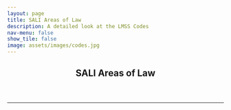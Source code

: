 ```yaml
---
layout: page
title: SALI Areas of Law
description: A detailed look at the LMSS Codes
nav-menu: false
show_tile: false
image: assets/images/codes.jpg
---
```


<!-- Main -->
<div id="main" class="alt">
	<!-- One -->
	<section>
		<header class="major">
			<h1>SALI Areas of Law</h1>
		</header>
		<p>
		<div class="table-responsive">
    <table class="table table-hover">
      <tbody>
      <tr>
        <th class="text-right" scope="col">#</th>
        <th scope="col">
        <span class="Sorter"><a href="code.php?s_keyword=&amp;ct=17&amp;lvl=&amp;psize=1000&amp;gridOrder=Sorter_ct_name&amp;gridDir=ASC" id="gridSorter_ct_name">Code Set</a> 
        
        </span></th>
 
        <th scope="col">
        <span class="Sorter"><a href="code.php?s_keyword=&amp;ct=17&amp;lvl=&amp;psize=1000&amp;gridOrder=Sorter_bb_level&amp;gridDir=ASC" id="gridSorter_bb_level">Level</a> 
        
        </span></th>
 
        <th scope="col">
        <span class="Sorter"><a href="code.php?s_keyword=&amp;ct=17&amp;lvl=&amp;psize=1000&amp;gridOrder=Sorter_bb_code&amp;gridDir=ASC" id="gridSorter_bb_code">Code</a> 
        
        </span></th>
 
        <th scope="col">
        <span class="Sorter"><a href="code.php?s_keyword=&amp;ct=17&amp;lvl=&amp;psize=1000&amp;gridOrder=Sorter1&amp;gridDir=ASC" id="gridSorter1">Full Code</a> 
        
        </span>&nbsp;</th>
 
        <th scope="col">
        <span class="Sorter"><a href="code.php?s_keyword=&amp;ct=17&amp;lvl=&amp;psize=1000&amp;gridOrder=Sorter_bb_shortname&amp;gridDir=ASC" id="gridSorter_bb_shortname">Short Name</a> 
        
        </span></th>
 
        <th scope="col">
        <span class="Sorter"><a href="code.php?s_keyword=&amp;ct=17&amp;lvl=&amp;psize=1000&amp;gridOrder=Sorter_bb_name&amp;gridDir=ASC" id="gridSorter_bb_name">Name</a> 
        
        </span>&nbsp;</th>
 
        <th scope="col">
        <span class="Sorter"><a href="code.php?s_keyword=&amp;ct=17&amp;lvl=&amp;psize=1000&amp;gridOrder=Sorter_bb_description&amp;gridDir=ASC" id="gridSorter_bb_description">Description</a> 
        
        </span></th>
 
        <th scope="col">
        <div class="pull-right">
          
        </div>
        </th>
      </tr>
 
      
      <tr>
        <td class="text-right">1&nbsp;</td> 
        <td>SALI Area of Law&nbsp;</td> 
        <td>1&nbsp;</td> 
        <td>BANK&nbsp;</td> 
        <td>BANK&nbsp;</td> 
        <td>Banking Law&nbsp;</td> 
        <td>Banking Law&nbsp;</td> 
        <td>Law that governs how banks and other financial institutions conduct business.<br>
          </td> 
        <td>
          <div class="pull-right">
            
          </div>
        </td>
      </tr>
 
      <tr>
        <td class="text-right">2&nbsp;</td> 
        <td>SALI Area of Law&nbsp;</td> 
        <td>2&nbsp;</td> 
        <td>BOPS&nbsp;</td> 
        <td>BANK-BOPS&nbsp;</td> 
        <td>- Banking Operations&nbsp;</td> 
        <td>Banking Operations&nbsp;</td> 
        <td>Law governing routine banking operations including bank capital requirements, risk management, etc.<br>
          </td> 
        <td>
          <div class="pull-right">
            
          </div>
        </td>
      </tr>
 
      <tr>
        <td class="text-right">3&nbsp;</td> 
        <td>SALI Area of Law&nbsp;</td> 
        <td>2&nbsp;</td> 
        <td>SAML&nbsp;</td> 
        <td>BANK-SAML&nbsp;</td> 
        <td>- Bank Secrecy and Anti-Money Laundering&nbsp;</td> 
        <td>Bank Secrecy and Anti-Money Laundering&nbsp;</td> 
        <td>Law regulating financial institutions relating to money laundering.<br>
          </td> 
        <td>
          <div class="pull-right">
            
          </div>
        </td>
      </tr>
 
      <tr>
        <td class="text-right">4&nbsp;</td> 
        <td>SALI Area of Law&nbsp;</td> 
        <td>1&nbsp;</td> 
        <td>BKCY&nbsp;</td> 
        <td>BKCY&nbsp;</td> 
        <td>Bankruptcy and Restructuring&nbsp;</td> 
        <td>Bankruptcy and Restructuring&nbsp;</td> 
        <td>Laws relating to insolvent individuals and companies.<br>
          </td> 
        <td>
          <div class="pull-right">
            
          </div>
        </td>
      </tr>
 
      <tr>
        <td class="text-right">5&nbsp;</td> 
        <td>SALI Area of Law&nbsp;</td> 
        <td>2&nbsp;</td> 
        <td>CBKR&nbsp;</td> 
        <td>BKCY-CBKR&nbsp;</td> 
        <td>- Corporate Insolvency&nbsp;</td> 
        <td>Corporate Insolvency&nbsp;</td> 
        <td>Law relating to insolvency of corporations.<br>
          </td> 
        <td>
          <div class="pull-right">
            
          </div>
        </td>
      </tr>
 
      <tr>
        <td class="text-right">6&nbsp;</td> 
        <td>SALI Area of Law&nbsp;</td> 
        <td>2&nbsp;</td> 
        <td>PINS&nbsp;</td> 
        <td>BKCY-PINS&nbsp;</td> 
        <td>- Personal Insolvency&nbsp;</td> 
        <td>Personal Insolvency&nbsp;</td> 
        <td>Law relating to debt relief for individuals.<br>
          </td> 
        <td>
          <div class="pull-right">
            
          </div>
        </td>
      </tr>
 
      <tr>
        <td class="text-right">7&nbsp;</td> 
        <td>SALI Area of Law&nbsp;</td> 
        <td>1&nbsp;</td> 
        <td>CIVR&nbsp;</td> 
        <td>CIVR&nbsp;</td> 
        <td>Constitutional and Civil Rights&nbsp;</td> 
        <td>Constitutional and Civil Rights&nbsp;</td> 
        <td>Rights that protect individuals' freedom from infringement by governments, social organizations, and private individuals.<br>
          </td> 
        <td>
          <div class="pull-right">
            
          </div>
        </td>
      </tr>
 
      <tr>
        <td class="text-right">8&nbsp;</td> 
        <td>SALI Area of Law&nbsp;</td> 
        <td>2&nbsp;</td> 
        <td>DISC&nbsp;</td> 
        <td>CIVR-DISC&nbsp;</td> 
        <td>- Discrimination&nbsp;</td> 
        <td>Discrimination&nbsp;</td> 
        <td>Protection from discrimination on grounds such as race, gender, sexual orientation, national origin, color, age, political affiliation, ethnicity, religion, and disability.<br>
          </td> 
        <td>
          <div class="pull-right">
            
          </div>
        </td>
      </tr>
 
      <tr>
        <td class="text-right">9&nbsp;</td> 
        <td>SALI Area of Law&nbsp;</td> 
        <td>2&nbsp;</td> 
        <td>INDV&nbsp;</td> 
        <td>CIVR-INDV&nbsp;</td> 
        <td>- Individual&nbsp;</td> 
        <td>Individual&nbsp;</td> 
        <td>Individual rights such as privacy and the freedom of thought, speech, religion, press, assembly, and movement.<br>
          </td> 
        <td>
          <div class="pull-right">
            
          </div>
        </td>
      </tr>
 
      <tr>
        <td class="text-right">10&nbsp;</td> 
        <td>SALI Area of Law&nbsp;</td> 
        <td>2&nbsp;</td> 
        <td>POLR&nbsp;</td> 
        <td>CIVR-POLR&nbsp;</td> 
        <td>- Political&nbsp;</td> 
        <td>Political&nbsp;</td> 
        <td>Political rights include natural justice (procedural fairness) in law, such as the rights of the accused, including the right to a fair trial; due process; the right to seek redress or a legal remedy; and rights of participation in civil society and politics such as freedom of association, the right to assemble, the right to petition, the right of self-defense, and the right to vote.<br>
          </td> 
        <td>
          <div class="pull-right">
            
          </div>
        </td>
      </tr>
 
      <tr>
        <td class="text-right">11&nbsp;</td> 
        <td>SALI Area of Law&nbsp;</td> 
        <td>1&nbsp;</td> 
        <td>CORP&nbsp;</td> 
        <td>CORP&nbsp;</td> 
        <td>Corporate Law&nbsp;</td> 
        <td>Corporate Law&nbsp;</td> 
        <td>Law that governs the formation and operation of corporations.<br>
          </td> 
        <td>
          <div class="pull-right">
            
          </div>
        </td>
      </tr>
 
      <tr>
        <td class="text-right">12&nbsp;</td> 
        <td>SALI Area of Law&nbsp;</td> 
        <td>2&nbsp;</td> 
        <td>BIZO&nbsp;</td> 
        <td>CORP-BIZO&nbsp;</td> 
        <td>- Business Organizations&nbsp;</td> 
        <td>Business Organizations&nbsp;</td> 
        <td>Law governing the creation and operation of businesses.<br>
          </td> 
        <td>
          <div class="pull-right">
            
          </div>
        </td>
      </tr>
 
      <tr>
        <td class="text-right">13&nbsp;</td> 
        <td>SALI Area of Law&nbsp;</td> 
        <td>2&nbsp;</td> 
        <td>CGOV&nbsp;</td> 
        <td>CORP-CGOV&nbsp;</td> 
        <td>- Corporate Governance&nbsp;</td> 
        <td>Corporate Governance&nbsp;</td> 
        <td>Mechanisms, processes, and relations by which corporations are controlled and operated.<br>
          </td> 
        <td>
          <div class="pull-right">
            
          </div>
        </td>
      </tr>
 
      <tr>
        <td class="text-right">14&nbsp;</td> 
        <td>SALI Area of Law&nbsp;</td> 
        <td>2&nbsp;</td> 
        <td>MRGA&nbsp;</td> 
        <td>CORP-MRGA&nbsp;</td> 
        <td>- Mergers and Acquisitions&nbsp;</td> 
        <td>Mergers and Acquisitions&nbsp;</td> 
        <td>Law dealing with companies that are purchasing and/or merging with other companies.<br>
          </td> 
        <td>
          <div class="pull-right">
            
          </div>
        </td>
      </tr>
 
      <tr>
        <td class="text-right">15&nbsp;</td> 
        <td>SALI Area of Law&nbsp;</td> 
        <td>1&nbsp;</td> 
        <td>COTL&nbsp;</td> 
        <td>COTL&nbsp;</td> 
        <td>Commercial and Trade Law&nbsp;</td> 
        <td>Commercial and Trade Law&nbsp;</td> 
        <td>Law that applies to the rights, relations, and conduct of persons and businesses engaged in commerce, merchandising, trade, and sales.<br>
          </td> 
        <td>
          <div class="pull-right">
            
          </div>
        </td>
      </tr>
 
      <tr>
        <td class="text-right">16&nbsp;</td> 
        <td>SALI Area of Law&nbsp;</td> 
        <td>2&nbsp;</td> 
        <td>ADMR&nbsp;</td> 
        <td>COTL-ADMR&nbsp;</td> 
        <td>- Admiralty and Maritime Law&nbsp;</td> 
        <td>Admiralty and Maritime Law&nbsp;</td> 
        <td>Law that governs nautical issues and private maritime disputes.<br>
          </td> 
        <td>
          <div class="pull-right">
            
          </div>
        </td>
      </tr>
 
      <tr>
        <td class="text-right">17&nbsp;</td> 
        <td>SALI Area of Law&nbsp;</td> 
        <td>2&nbsp;</td> 
        <td>ANTI&nbsp;</td> 
        <td>COTL-ANTI&nbsp;</td> 
        <td>- Antitrust and Competition&nbsp;</td> 
        <td>Antitrust and Competition&nbsp;</td> 
        <td>Law surrounding business competition.
<br>.<br>
          </td> 
        <td>
          <div class="pull-right">
            
          </div>
        </td>
      </tr>
 
      <tr>
        <td class="text-right">18&nbsp;</td> 
        <td>SALI Area of Law&nbsp;</td> 
        <td>2&nbsp;</td> 
        <td>CSMR&nbsp;</td> 
        <td>COTL-CSMR&nbsp;</td> 
        <td>- Consumer Protection&nbsp;</td> 
        <td>Consumer Protection&nbsp;</td> 
        <td>Law that creates a more equitable balance for buyers in the marketplace and prevents sellers from using dishonest tactics.<br>
          </td> 
        <td>
          <div class="pull-right">
            
          </div>
        </td>
      </tr>
 
      <tr>
        <td class="text-right">19&nbsp;</td> 
        <td>SALI Area of Law&nbsp;</td> 
        <td>2&nbsp;</td> 
        <td>TRAD&nbsp;</td> 
        <td>COTL-TRAD&nbsp;</td> 
        <td>- Trade Law&nbsp;</td> 
        <td>Trade Law&nbsp;</td> 
        <td>Law, rules, and customs governing trade between countries including imports and exports.<br>
          </td> 
        <td>
          <div class="pull-right">
            
          </div>
        </td>
      </tr>
 
      <tr>
        <td class="text-right">20&nbsp;</td> 
        <td>SALI Area of Law&nbsp;</td> 
        <td>2&nbsp;</td> 
        <td>TRNS&nbsp;</td> 
        <td>COTL-TRNS&nbsp;</td> 
        <td>- Commercial Transactions&nbsp;</td> 
        <td>Commercial Transactions&nbsp;</td> 
        <td>Law related to business contracts and agreements.<br>
          </td> 
        <td>
          <div class="pull-right">
            
          </div>
        </td>
      </tr>
 
      <tr>
        <td class="text-right">21&nbsp;</td> 
        <td>SALI Area of Law&nbsp;</td> 
        <td>1&nbsp;</td> 
        <td>CRIM&nbsp;</td> 
        <td>CRIM&nbsp;</td> 
        <td>Criminal Law&nbsp;</td> 
        <td>Criminal Law&nbsp;</td> 
        <td>Law concerned with the punishment of individuals who commit crimes.<br>
          </td> 
        <td>
          <div class="pull-right">
            
          </div>
        </td>
      </tr>
 
      <tr>
        <td class="text-right">22&nbsp;</td> 
        <td>SALI Area of Law&nbsp;</td> 
        <td>2&nbsp;</td> 
        <td>ACOR&nbsp;</td> 
        <td>CRIM-ACOR&nbsp;</td> 
        <td>- Anti-Corruption&nbsp;</td> 
        <td>Anti-Corruption&nbsp;</td> 
        <td>Law addressing bribery of public officials.
<br>.<br>
          </td> 
        <td>
          <div class="pull-right">
            
          </div>
        </td>
      </tr>
 
      <tr>
        <td class="text-right">23&nbsp;</td> 
        <td>SALI Area of Law&nbsp;</td> 
        <td>2&nbsp;</td> 
        <td>AFOR&nbsp;</td> 
        <td>CRIM-AFOR&nbsp;</td> 
        <td>- Asset Forfeiture&nbsp;</td> 
        <td>Asset Forfeiture&nbsp;</td> 
        <td>Asset forfeiture or asset seizure is a form of confiscation of assets by the state.<br>
          </td> 
        <td>
          <div class="pull-right">
            
          </div>
        </td>
      </tr>
 
      <tr>
        <td class="text-right">24&nbsp;</td> 
        <td>SALI Area of Law&nbsp;</td> 
        <td>2&nbsp;</td> 
        <td>BIZF&nbsp;</td> 
        <td>CRIM-BIZF&nbsp;</td> 
        <td>- Business and Financial Crimes&nbsp;</td> 
        <td>Business and Financial Crimes&nbsp;</td> 
        <td>Fraud, embezzlement, ponzi, etc. False Claims Act.<br>
          </td> 
        <td>
          <div class="pull-right">
            
          </div>
        </td>
      </tr>
 
      <tr>
        <td class="text-right">25&nbsp;</td> 
        <td>SALI Area of Law&nbsp;</td> 
        <td>2&nbsp;</td> 
        <td>CYBR&nbsp;</td> 
        <td>CRIM-CYBR&nbsp;</td> 
        <td>- Cybercrime&nbsp;</td> 
        <td>Cybercrime&nbsp;</td> 
        <td>Crimes committed using a computer or directed at computers, data, or other information technology - piracy, hacking, etc.<br>
          </td> 
        <td>
          <div class="pull-right">
            
          </div>
        </td>
      </tr>
 
      <tr>
        <td class="text-right">26&nbsp;</td> 
        <td>SALI Area of Law&nbsp;</td> 
        <td>2&nbsp;</td> 
        <td>ORGC&nbsp;</td> 
        <td>CRIM-ORGC&nbsp;</td> 
        <td>- Organized Crime&nbsp;</td> 
        <td>Organized Crime&nbsp;</td> 
        <td>Law related to curtailing organized crime.<br>
          </td> 
        <td>
          <div class="pull-right">
            
          </div>
        </td>
      </tr>
 
      <tr>
        <td class="text-right">27&nbsp;</td> 
        <td>SALI Area of Law&nbsp;</td> 
        <td>1&nbsp;</td> 
        <td>EDUC&nbsp;</td> 
        <td>EDUC&nbsp;</td> 
        <td>Education Law&nbsp;</td> 
        <td>Education Law&nbsp;</td> 
        <td>The body of state and federal law that covers teachers, schools, school districts, school boards, and the students they teach.<br>
          </td> 
        <td>
          <div class="pull-right">
            
          </div>
        </td>
      </tr>
 
      <tr>
        <td class="text-right">28&nbsp;</td> 
        <td>SALI Area of Law&nbsp;</td> 
        <td>1&nbsp;</td> 
        <td>ENRG&nbsp;</td> 
        <td>ENRG&nbsp;</td> 
        <td>Energy Law&nbsp;</td> 
        <td>Energy Law&nbsp;</td> 
        <td>Law concerned with creating, enforcing and challenging laws that regulate energy use.<br>
          </td> 
        <td>
          <div class="pull-right">
            
          </div>
        </td>
      </tr>
 
      <tr>
        <td class="text-right">29&nbsp;</td> 
        <td>SALI Area of Law&nbsp;</td> 
        <td>2&nbsp;</td> 
        <td>NUCL&nbsp;</td> 
        <td>ENRG-NUCL&nbsp;</td> 
        <td>- Nuclear&nbsp;</td> 
        <td>Nuclear&nbsp;</td> 
        <td>Law regulating nuclear power and nuclear materials.<br>
          </td> 
        <td>
          <div class="pull-right">
            
          </div>
        </td>
      </tr>
 
      <tr>
        <td class="text-right">30&nbsp;</td> 
        <td>SALI Area of Law&nbsp;</td> 
        <td>2&nbsp;</td> 
        <td>OILG&nbsp;</td> 
        <td>ENRG-OILG&nbsp;</td> 
        <td>- Oil and Gas&nbsp;</td> 
        <td>Oil and Gas&nbsp;</td> 
        <td>Law pertaining to the acquisition and ownership rights in oil and gas both under the soil before discovery and after its capture, and adjudication regarding those rights.<br>
          </td> 
        <td>
          <div class="pull-right">
            
          </div>
        </td>
      </tr>
 
      <tr>
        <td class="text-right">31&nbsp;</td> 
        <td>SALI Area of Law&nbsp;</td> 
        <td>2&nbsp;</td> 
        <td>RENE&nbsp;</td> 
        <td>ENRG-RENE&nbsp;</td> 
        <td>- Renewable Energy&nbsp;</td> 
        <td>Renewable Energy&nbsp;</td> 
        <td>Laws pertaining to renewable energy.<br>
          </td> 
        <td>
          <div class="pull-right">
            
          </div>
        </td>
      </tr>
 
      <tr>
        <td class="text-right">32&nbsp;</td> 
        <td>SALI Area of Law&nbsp;</td> 
        <td>3&nbsp;</td> 
        <td>HYDROE&nbsp;</td> 
        <td>ENRG-RENE-HYDROE&nbsp;</td> 
        <td>- - Hydroelectric Energy Law&nbsp;</td> 
        <td>Hydroelectric Energy Law&nbsp;</td> 
        <td>Laws pertaining to hydroelectric power.<br>
          </td> 
        <td>
          <div class="pull-right">
            
          </div>
        </td>
      </tr>
 
      <tr>
        <td class="text-right">33&nbsp;</td> 
        <td>SALI Area of Law&nbsp;</td> 
        <td>3&nbsp;</td> 
        <td>SOLARE&nbsp;</td> 
        <td>ENRG-RENE-SOLARE&nbsp;</td> 
        <td>- - Solar Energy Law&nbsp;</td> 
        <td>Solar Energy Law&nbsp;</td> 
        <td>Laws pertaining to solar power.<br>
          </td> 
        <td>
          <div class="pull-right">
            
          </div>
        </td>
      </tr>
 
      <tr>
        <td class="text-right">34&nbsp;</td> 
        <td>SALI Area of Law&nbsp;</td> 
        <td>3&nbsp;</td> 
        <td>WINDRE&nbsp;</td> 
        <td>ENRG-RENE-WINDRE&nbsp;</td> 
        <td>- - Wind Power Law&nbsp;</td> 
        <td>Wind Power Law&nbsp;</td> 
        <td>Law pertaining to wind power.<br>
          </td> 
        <td>
          <div class="pull-right">
            
          </div>
        </td>
      </tr>
 
      <tr>
        <td class="text-right">35&nbsp;</td> 
        <td>SALI Area of Law&nbsp;</td> 
        <td>2&nbsp;</td> 
        <td>SLTR&nbsp;</td> 
        <td>ENRG-SLTR&nbsp;</td> 
        <td>- Sales and Transmission&nbsp;</td> 
        <td>Sales and Transmission&nbsp;</td> 
        <td>Law involving all aspects of the economic regulation of energy utilities including electric utilities, power generation and electric transmission, distribution of electricity, natural gas, crude and petroleum, and coal.<br>
          </td> 
        <td>
          <div class="pull-right">
            
          </div>
        </td>
      </tr>
 
      <tr>
        <td class="text-right">36&nbsp;</td> 
        <td>SALI Area of Law&nbsp;</td> 
        <td>1&nbsp;</td> 
        <td>ENVT&nbsp;</td> 
        <td>ENVT&nbsp;</td> 
        <td>Environmental and Natural Resource Law&nbsp;</td> 
        <td>Environmental and Natural Resource Law&nbsp;</td> 
        <td>Law addressing environmental pollution and natural resource management.<br>
          </td> 
        <td>
          <div class="pull-right">
            
          </div>
        </td>
      </tr>
 
      <tr>
        <td class="text-right">37&nbsp;</td> 
        <td>SALI Area of Law&nbsp;</td> 
        <td>2&nbsp;</td> 
        <td>AIRQ&nbsp;</td> 
        <td>ENVT-AIRQ&nbsp;</td> 
        <td>- Air Quality&nbsp;</td> 
        <td>Air Quality&nbsp;</td> 
        <td>Law governing the emission of air pollutants into the atmosphere.<br>
          </td> 
        <td>
          <div class="pull-right">
            
          </div>
        </td>
      </tr>
 
      <tr>
        <td class="text-right">38&nbsp;</td> 
        <td>SALI Area of Law&nbsp;</td> 
        <td>2&nbsp;</td> 
        <td>CCLN&nbsp;</td> 
        <td>ENVT-CCLN&nbsp;</td> 
        <td>- Contaminant Cleanup&nbsp;</td> 
        <td>Contaminant Cleanup&nbsp;</td> 
        <td>Law governing the removal of pollution or contaminants from environmental media such as soil, sediment, surface water, or groundwater.<br>
          </td> 
        <td>
          <div class="pull-right">
            
          </div>
        </td>
      </tr>
 
      <tr>
        <td class="text-right">39&nbsp;</td> 
        <td>SALI Area of Law&nbsp;</td> 
        <td>2&nbsp;</td> 
        <td>CHMS&nbsp;</td> 
        <td>ENVT-CHMS&nbsp;</td> 
        <td>- Chemical Safety&nbsp;</td> 
        <td>Chemical Safety&nbsp;</td> 
        <td>Law governing the use of chemicals in human activities, particularly man-made chemicals in modern industrial applications.<br>
          </td> 
        <td>
          <div class="pull-right">
            
          </div>
        </td>
      </tr>
 
      <tr>
        <td class="text-right">40&nbsp;</td> 
        <td>SALI Area of Law&nbsp;</td> 
        <td>2&nbsp;</td> 
        <td>ENIA&nbsp;</td> 
        <td>ENVT-ENIA&nbsp;</td> 
        <td>- Impact Assessment&nbsp;</td> 
        <td>Impact Assessment&nbsp;</td> 
        <td>Assessment of the environmental consequences (positive and negative) of a plan, policy, program, or actual projects prior to the decision to move forward with the proposed action.<br>
          </td> 
        <td>
          <div class="pull-right">
            
          </div>
        </td>
      </tr>
 
      <tr>
        <td class="text-right">41&nbsp;</td> 
        <td>SALI Area of Law&nbsp;</td> 
        <td>2&nbsp;</td> 
        <td>FORR&nbsp;</td> 
        <td>ENVT-FORR&nbsp;</td> 
        <td>- Forest Resources&nbsp;</td> 
        <td>Forest Resources&nbsp;</td> 
        <td>Laws governing activities in designated forest lands, most commonly with respect to forest management and timber harvesting.<br>
          </td> 
        <td>
          <div class="pull-right">
            
          </div>
        </td>
      </tr>
 
      <tr>
        <td class="text-right">42&nbsp;</td> 
        <td>SALI Area of Law&nbsp;</td> 
        <td>2&nbsp;</td> 
        <td>FSHG&nbsp;</td> 
        <td>ENVT-FSHG&nbsp;</td> 
        <td>- Fish and Game&nbsp;</td> 
        <td>Fish and Game&nbsp;</td> 
        <td>Laws regulating the right to pursue and take or kill certain kinds of fish and wild animal (game).<br>
          </td> 
        <td>
          <div class="pull-right">
            
          </div>
        </td>
      </tr>
 
      <tr>
        <td class="text-right">43&nbsp;</td> 
        <td>SALI Area of Law&nbsp;</td> 
        <td>2&nbsp;</td> 
        <td>MINR&nbsp;</td> 
        <td>ENVT-MINR&nbsp;</td> 
        <td>- Mineral Resources&nbsp;</td> 
        <td>Mineral Resources&nbsp;</td> 
        <td>Laws covering the ownership of the mineral resource and who can work them.<br>
          </td> 
        <td>
          <div class="pull-right">
            
          </div>
        </td>
      </tr>
 
      <tr>
        <td class="text-right">44&nbsp;</td> 
        <td>SALI Area of Law&nbsp;</td> 
        <td>2&nbsp;</td> 
        <td>WATQ&nbsp;</td> 
        <td>ENVT-WATQ&nbsp;</td> 
        <td>- Water Quality&nbsp;</td> 
        <td>Water Quality&nbsp;</td> 
        <td>Law governing the release of pollutants into water resources.<br>
          </td> 
        <td>
          <div class="pull-right">
            
          </div>
        </td>
      </tr>
 
      <tr>
        <td class="text-right">45&nbsp;</td> 
        <td>SALI Area of Law&nbsp;</td> 
        <td>2&nbsp;</td> 
        <td>WATR&nbsp;</td> 
        <td>ENVT-WATR&nbsp;</td> 
        <td>- Water and Marine Resources&nbsp;</td> 
        <td>Water and Marine Resources&nbsp;</td> 
        <td>Laws governing the ownership and use of water resources, including surface water and groundwater, oceans and seas.<br>
          </td> 
        <td>
          <div class="pull-right">
            
          </div>
        </td>
      </tr>
 
      <tr>
        <td class="text-right">46&nbsp;</td> 
        <td>SALI Area of Law&nbsp;</td> 
        <td>2&nbsp;</td> 
        <td>WLPL&nbsp;</td> 
        <td>ENVT-WLPL&nbsp;</td> 
        <td>- Wildlife and Plants&nbsp;</td> 
        <td>Wildlife and Plants&nbsp;</td> 
        <td>Laws governing the potential impact of human activity on wild animals or plants, whether directly on individuals or populations, or indirectly via habitat degradation.<br>
          </td> 
        <td>
          <div class="pull-right">
            
          </div>
        </td>
      </tr>
 
      <tr>
        <td class="text-right">47&nbsp;</td> 
        <td>SALI Area of Law&nbsp;</td> 
        <td>2&nbsp;</td> 
        <td>WSTM&nbsp;</td> 
        <td>ENVT-WSTM&nbsp;</td> 
        <td>- Waste Management&nbsp;</td> 
        <td>Waste Management&nbsp;</td> 
        <td>Law governing the transport, treatment, storage, and disposal of all manner of waste, including municipal solid waste, hazardous waste, and nuclear waste.<br>
          </td> 
        <td>
          <div class="pull-right">
            
          </div>
        </td>
      </tr>
 
      <tr>
        <td class="text-right">48&nbsp;</td> 
        <td>SALI Area of Law&nbsp;</td> 
        <td>1&nbsp;</td> 
        <td>FINL&nbsp;</td> 
        <td>FINL&nbsp;</td> 
        <td>Finance and Lending&nbsp;</td> 
        <td>Finance and Lending&nbsp;</td> 
        <td>Law supporting the function of providing loans or other financing to businesses or individuals.<br>
          </td> 
        <td>
          <div class="pull-right">
            
          </div>
        </td>
      </tr>
 
      <tr>
        <td class="text-right">49&nbsp;</td> 
        <td>SALI Area of Law&nbsp;</td> 
        <td>2&nbsp;</td> 
        <td>COMF&nbsp;</td> 
        <td>FINL-COMF&nbsp;</td> 
        <td>- Commercial Finance&nbsp;</td> 
        <td>Commercial Finance&nbsp;</td> 
        <td>Law supporting the function of providing loans or other financing to businesses.<br>
          </td> 
        <td>
          <div class="pull-right">
            
          </div>
        </td>
      </tr>
 
      <tr>
        <td class="text-right">50&nbsp;</td> 
        <td>SALI Area of Law&nbsp;</td> 
        <td>2&nbsp;</td> 
        <td>LNDL&nbsp;</td> 
        <td>FINL-LNDL&nbsp;</td> 
        <td>- Lender Liability&nbsp;</td> 
        <td>Lender Liability&nbsp;</td> 
        <td>Law which holds lender liable for a borrower's financial losses that are directly or indirectly related to the lender's actions.<br>
          </td> 
        <td>
          <div class="pull-right">
            
          </div>
        </td>
      </tr>
 
      <tr>
        <td class="text-right">51&nbsp;</td> 
        <td>SALI Area of Law&nbsp;</td> 
        <td>1&nbsp;</td> 
        <td>FOOD&nbsp;</td> 
        <td>FOOD&nbsp;</td> 
        <td>Food and Drug Law&nbsp;</td> 
        <td>Food and Drug Law&nbsp;</td> 
        <td>Laws regulating food, drugs, and cosmetics.<br>
          </td> 
        <td>
          <div class="pull-right">
            
          </div>
        </td>
      </tr>
 
      <tr>
        <td class="text-right">52&nbsp;</td> 
        <td>SALI Area of Law&nbsp;</td> 
        <td>1&nbsp;</td> 
        <td>GAME&nbsp;</td> 
        <td>GAME&nbsp;</td> 
        <td>Gaming Law&nbsp;</td> 
        <td>Gaming Law&nbsp;</td> 
        <td>Law, rules, and regulations that apply to the gaming or gambling industry.<br>
          </td> 
        <td>
          <div class="pull-right">
            
          </div>
        </td>
      </tr>
 
      <tr>
        <td class="text-right">53&nbsp;</td> 
        <td>SALI Area of Law&nbsp;</td> 
        <td>1&nbsp;</td> 
        <td>HLTH&nbsp;</td> 
        <td>HLTH&nbsp;</td> 
        <td>Health Law&nbsp;</td> 
        <td>Health Law&nbsp;</td> 
        <td>Law, rules, regulations and other jurisprudence among providers, payers and vendors to the health care industry and its patients; and (2) delivery of health care services; all with an emphasis on operations, regulatory and transactional legal issues.<br>
          </td> 
        <td>
          <div class="pull-right">
            
          </div>
        </td>
      </tr>
 
      <tr>
        <td class="text-right">54&nbsp;</td> 
        <td>SALI Area of Law&nbsp;</td> 
        <td>1&nbsp;</td> 
        <td>INFS&nbsp;</td> 
        <td>INFS&nbsp;</td> 
        <td>Information Security Law&nbsp;</td> 
        <td>Information Security Law&nbsp;</td> 
        <td>Law regulating the protection of information and information systems from unauthorized access<br>
          </td> 
        <td>
          <div class="pull-right">
            
          </div>
        </td>
      </tr>
 
      <tr>
        <td class="text-right">55&nbsp;</td> 
        <td>SALI Area of Law&nbsp;</td> 
        <td>2&nbsp;</td> 
        <td>CYBR&nbsp;</td> 
        <td>INFS-CYBR&nbsp;</td> 
        <td>- Cybersecuity&nbsp;</td> 
        <td>Cybersecurity&nbsp;</td> 
        <td>Law and rules related to the protection of information and information systems.<br>
          </td> 
        <td>
          <div class="pull-right">
            
          </div>
        </td>
      </tr>
 
      <tr>
        <td class="text-right">56&nbsp;</td> 
        <td>SALI Area of Law&nbsp;</td> 
        <td>2&nbsp;</td> 
        <td>GVTA&nbsp;</td> 
        <td>INFS-GVTA&nbsp;</td> 
        <td>- Government Access and Disclosure&nbsp;</td> 
        <td>Government Access and Disclosure&nbsp;</td> 
        <td>Law relating to the access and disclosure of information by a government.<br>
          </td> 
        <td>
          <div class="pull-right">
            
          </div>
        </td>
      </tr>
 
      <tr>
        <td class="text-right">57&nbsp;</td> 
        <td>SALI Area of Law&nbsp;</td> 
        <td>2&nbsp;</td> 
        <td>PRIV&nbsp;</td> 
        <td>INFS-PRIV&nbsp;</td> 
        <td>- Privacy&nbsp;</td> 
        <td>Privacy&nbsp;</td> 
        <td>Laws regulating the storing, and using of personally identifiable information of individuals.<br>
          </td> 
        <td>
          <div class="pull-right">
            
          </div>
        </td>
      </tr>
 
      <tr>
        <td class="text-right">58&nbsp;</td> 
        <td>SALI Area of Law&nbsp;</td> 
        <td>1&nbsp;</td> 
        <td>INSU&nbsp;</td> 
        <td>INSU&nbsp;</td> 
        <td>Insurance Law&nbsp;</td> 
        <td>Insurance Law&nbsp;</td> 
        <td>Law surrounding insurance, including insurance policies and claims.<br>
          </td> 
        <td>
          <div class="pull-right">
            
          </div>
        </td>
      </tr>
 
      <tr>
        <td class="text-right">59&nbsp;</td> 
        <td>SALI Area of Law&nbsp;</td> 
        <td>1&nbsp;</td> 
        <td>INTP&nbsp;</td> 
        <td>INTP&nbsp;</td> 
        <td>Intellectual Property Law&nbsp;</td> 
        <td>Intellectual Property Law&nbsp;</td> 
        <td>Law protecting the legal rights to inventions, designs, and artistic works.<br>
          </td> 
        <td>
          <div class="pull-right">
            
          </div>
        </td>
      </tr>
 
      <tr>
        <td class="text-right">60&nbsp;</td> 
        <td>SALI Area of Law&nbsp;</td> 
        <td>2&nbsp;</td> 
        <td>COPY&nbsp;</td> 
        <td>INTP-COPY&nbsp;</td> 
        <td>- Copyright Law&nbsp;</td> 
        <td>Copyright Law&nbsp;</td> 
        <td>Laws intended to encourage the creation of art and culture by rewarding authors and artists with a set of exclusive rights.<br>
          </td> 
        <td>
          <div class="pull-right">
            
          </div>
        </td>
      </tr>
 
      <tr>
        <td class="text-right">61&nbsp;</td> 
        <td>SALI Area of Law&nbsp;</td> 
        <td>2&nbsp;</td> 
        <td>PATE&nbsp;</td> 
        <td>INTP-PATE&nbsp;</td> 
        <td>- Patent Law&nbsp;</td> 
        <td>Patent Law&nbsp;</td> 
        <td>Law is designed to encourage inventors to disclose their new technology to the world by offering the incentive of a limited-time monopoly on the technology.<br>
          </td> 
        <td>
          <div class="pull-right">
            
          </div>
        </td>
      </tr>
 
      <tr>
        <td class="text-right">62&nbsp;</td> 
        <td>SALI Area of Law&nbsp;</td> 
        <td>2&nbsp;</td> 
        <td>TMRK&nbsp;</td> 
        <td>INTP-TMRK&nbsp;</td> 
        <td>- Trademark and Trade Dress Law&nbsp;</td> 
        <td>Trademark and Trade Dress Law&nbsp;</td> 
        <td>Law protecting a business' commercial identity or brand by or product design discouraging other businesses from adopting a name, logo  or design that is "confusingly similar" to an existing trademark or design.<br>
          </td> 
        <td>
          <div class="pull-right">
            
          </div>
        </td>
      </tr>
 
      <tr>
        <td class="text-right">63&nbsp;</td> 
        <td>SALI Area of Law&nbsp;</td> 
        <td>2&nbsp;</td> 
        <td>TSCR&nbsp;</td> 
        <td>INTP-TSCR&nbsp;</td> 
        <td>- Trade Secret Law&nbsp;</td> 
        <td>Trade Secret Law&nbsp;</td> 
        <td>Law relating to trade secrets.<br>
          </td> 
        <td>
          <div class="pull-right">
            
          </div>
        </td>
      </tr>
 
      <tr>
        <td class="text-right">64&nbsp;</td> 
        <td>SALI Area of Law&nbsp;</td> 
        <td>1&nbsp;</td> 
        <td>LEMP&nbsp;</td> 
        <td>LEMP&nbsp;</td> 
        <td>Labor and Employment Law&nbsp;</td> 
        <td>Labor and Employment Law&nbsp;</td> 
        <td>Law relating to the relationship between trade individuals, unions, employers and the government.<br>
          </td> 
        <td>
          <div class="pull-right">
            
          </div>
        </td>
      </tr>
 
      <tr>
        <td class="text-right">65&nbsp;</td> 
        <td>SALI Area of Law&nbsp;</td> 
        <td>2&nbsp;</td> 
        <td>DSCE&nbsp;</td> 
        <td>LEMP-DSCE&nbsp;</td> 
        <td>- Employment Discrimination&nbsp;</td> 
        <td>Employment Discrimination&nbsp;</td> 
        <td>Law relating to protected class employment discrimination including retaliation and harassment<br>
          </td> 
        <td>
          <div class="pull-right">
            
          </div>
        </td>
      </tr>
 
      <tr>
        <td class="text-right">66&nbsp;</td> 
        <td>SALI Area of Law&nbsp;</td> 
        <td>2&nbsp;</td> 
        <td>HLTE&nbsp;</td> 
        <td>LEMP-HLTE&nbsp;</td> 
        <td>- Employment Health and Safety&nbsp;</td> 
        <td>Employment Health and Safety&nbsp;</td> 
        <td>Law governing the health and safety of employees.<br>
          </td> 
        <td>
          <div class="pull-right">
            
          </div>
        </td>
      </tr>
 
      <tr>
        <td class="text-right">67&nbsp;</td> 
        <td>SALI Area of Law&nbsp;</td> 
        <td>2&nbsp;</td> 
        <td>IMME&nbsp;</td> 
        <td>LEMP-IMME&nbsp;</td> 
        <td>- Employment Immigration&nbsp;</td> 
        <td>Employment Immigration&nbsp;</td> 
        <td>National statutes, and regulations governing employment-based immigration into and deportation from a country.<br>
          </td> 
        <td>
          <div class="pull-right">
            
          </div>
        </td>
      </tr>
 
      <tr>
        <td class="text-right">68&nbsp;</td> 
        <td>SALI Area of Law&nbsp;</td> 
        <td>2&nbsp;</td> 
        <td>LABR&nbsp;</td> 
        <td>LEMP-LABR&nbsp;</td> 
        <td>- Labor Law&nbsp;</td> 
        <td>Labor Law&nbsp;</td> 
        <td>Law relating to the relationship between trade unions, employers and the government.<br>
          </td> 
        <td>
          <div class="pull-right">
            
          </div>
        </td>
      </tr>
 
      <tr>
        <td class="text-right">69&nbsp;</td> 
        <td>SALI Area of Law&nbsp;</td> 
        <td>2&nbsp;</td> 
        <td>PENB&nbsp;</td> 
        <td>LEMP-PENB&nbsp;</td> 
        <td>- Pension and Benefits Law&nbsp;</td> 
        <td>Pension and Benefits Law&nbsp;</td> 
        <td>Law relating to retirement and welfare benefit plans, with particular emphasis on benefits arrangements.<br>
          </td> 
        <td>
          <div class="pull-right">
            
          </div>
        </td>
      </tr>
 
      <tr>
        <td class="text-right">70&nbsp;</td> 
        <td>SALI Area of Law&nbsp;</td> 
        <td>2&nbsp;</td> 
        <td>WGHR&nbsp;</td> 
        <td>LEMP-WGHR&nbsp;</td> 
        <td>- Wage and Hour Law&nbsp;</td> 
        <td>Wage and Hour Law&nbsp;</td> 
        <td>Law that governs the wages rates an employer can pay its employees, the hours for which an employer must compensate its employees, child labor laws and meal and break laws.<br>
          </td> 
        <td>
          <div class="pull-right">
            
          </div>
        </td>
      </tr>
 
      <tr>
        <td class="text-right">71&nbsp;</td> 
        <td>SALI Area of Law&nbsp;</td> 
        <td>2&nbsp;</td> 
        <td>WORK&nbsp;</td> 
        <td>LEMP-WORK&nbsp;</td> 
        <td>- Workers Compensation Law&nbsp;</td> 
        <td>Workers Compensation Law&nbsp;</td> 
        <td>Law addressing wage replacement and medical benefits to employees injured in the course of employment.<br>
          </td> 
        <td>
          <div class="pull-right">
            
          </div>
        </td>
      </tr>
 
      <tr>
        <td class="text-right">72&nbsp;</td> 
        <td>SALI Area of Law&nbsp;</td> 
        <td>2&nbsp;</td> 
        <td>WTRM&nbsp;</td> 
        <td>LEMP-WTRM&nbsp;</td> 
        <td>- Termination&nbsp;</td> 
        <td>Termination&nbsp;</td> 
        <td>Law encompassing rules by which an employer may terminate an employee.<br>
          </td> 
        <td>
          <div class="pull-right">
            
          </div>
        </td>
      </tr>
 
      <tr>
        <td class="text-right">73&nbsp;</td> 
        <td>SALI Area of Law&nbsp;</td> 
        <td>1&nbsp;</td> 
        <td>PFAM&nbsp;</td> 
        <td>PFAM&nbsp;</td> 
        <td>Personal and Family Law&nbsp;</td> 
        <td>Personal and Family Law&nbsp;</td> 
        <td>Law that deals with family matters and domestic relations.<br>
          </td> 
        <td>
          <div class="pull-right">
            
          </div>
        </td>
      </tr>
 
      <tr>
        <td class="text-right">74&nbsp;</td> 
        <td>SALI Area of Law&nbsp;</td> 
        <td>2&nbsp;</td> 
        <td>ADOP&nbsp;</td> 
        <td>PFAM-ADOP&nbsp;</td> 
        <td>- Adoption, Surrogacy and Paternity&nbsp;</td> 
        <td>Adoption, Surrogacy and Paternity&nbsp;</td> 
        <td>Laws relating to adoption, surrogacy and paternity.<br>
          </td> 
        <td>
          <div class="pull-right">
            
          </div>
        </td>
      </tr>
 
      <tr>
        <td class="text-right">75&nbsp;</td> 
        <td>SALI Area of Law&nbsp;</td> 
        <td>2&nbsp;</td> 
        <td>IMMF&nbsp;</td> 
        <td>PFAM-IMMF&nbsp;</td> 
        <td>- Immigration Law&nbsp;</td> 
        <td>Immigration Law&nbsp;</td> 
        <td>National statutes, and regulations governing immigration into and deportation from a country including issues of naturalization and citizenship.<br>
          </td> 
        <td>
          <div class="pull-right">
            
          </div>
        </td>
      </tr>
 
      <tr>
        <td class="text-right">76&nbsp;</td> 
        <td>SALI Area of Law&nbsp;</td> 
        <td>2&nbsp;</td> 
        <td>JUVL&nbsp;</td> 
        <td>PFAM-JUVL&nbsp;</td> 
        <td>- Juvenile Law&nbsp;</td> 
        <td>Juvenile Law&nbsp;</td> 
        <td>Juvenile law and child protective proceedings.<br>
          </td> 
        <td>
          <div class="pull-right">
            
          </div>
        </td>
      </tr>
 
      <tr>
        <td class="text-right">77&nbsp;</td> 
        <td>SALI Area of Law&nbsp;</td> 
        <td>2&nbsp;</td> 
        <td>MATR&nbsp;</td> 
        <td>PFAM-MATR&nbsp;</td> 
        <td>- Matrimonial&nbsp;</td> 
        <td>Matrimonial&nbsp;</td> 
        <td>Laws relating to marriage, civil unions, and domestic partnerships.<br>
          </td> 
        <td>
          <div class="pull-right">
            
          </div>
        </td>
      </tr>
 
      <tr>
        <td class="text-right">78&nbsp;</td> 
        <td>SALI Area of Law&nbsp;</td> 
        <td>1&nbsp;</td> 
        <td>PUBL&nbsp;</td> 
        <td>PUBL&nbsp;</td> 
        <td>Public and Administrative Law&nbsp;</td> 
        <td>Public and Administrative Law&nbsp;</td> 
        <td>Law which governs relationships between individuals and the government, and the activities of administrative agencies of government including rule making, adjudication, or the enforcement of a specific regulatory agenda.<br>
          </td> 
        <td>
          <div class="pull-right">
            
          </div>
        </td>
      </tr>
 
      <tr>
        <td class="text-right">79&nbsp;</td> 
        <td>SALI Area of Law&nbsp;</td> 
        <td>2&nbsp;</td> 
        <td>ELEC&nbsp;</td> 
        <td>PUBL-ELEC&nbsp;</td> 
        <td>- Election Law&nbsp;</td> 
        <td>Electon Law&nbsp;</td> 
        <td>Legal procedures and regulations governing elections.<br>
          </td> 
        <td>
          <div class="pull-right">
            
          </div>
        </td>
      </tr>
 
      <tr>
        <td class="text-right">80&nbsp;</td> 
        <td>SALI Area of Law&nbsp;</td> 
        <td>2&nbsp;</td> 
        <td>GOVC&nbsp;</td> 
        <td>PUBL-GOVC&nbsp;</td> 
        <td>- Government Contracts&nbsp;</td> 
        <td>Government Contracts&nbsp;</td> 
        <td>Laws relating to contracts in which the government is a party.<br>
          </td> 
        <td>
          <div class="pull-right">
            
          </div>
        </td>
      </tr>
 
      <tr>
        <td class="text-right">81&nbsp;</td> 
        <td>SALI Area of Law&nbsp;</td> 
        <td>2&nbsp;</td> 
        <td>INDI&nbsp;</td> 
        <td>PUBL-INDI&nbsp;</td> 
        <td>- Indiginous People's Law&nbsp;</td> 
        <td>Indiginous People's Law&nbsp;</td> 
        <td>Legal procedures and regulations specific to indigenous peoples' rights.<br>
          </td> 
        <td>
          <div class="pull-right">
            
          </div>
        </td>
      </tr>
 
      <tr>
        <td class="text-right">82&nbsp;</td> 
        <td>SALI Area of Law&nbsp;</td> 
        <td>2&nbsp;</td> 
        <td>MILV&nbsp;</td> 
        <td>PUBL-MILV&nbsp;</td> 
        <td>- Military and Veterans Law&nbsp;</td> 
        <td>Military and Veterans Law&nbsp;</td> 
        <td>Legal procedures and regulations specific to the military and veterans rights.<br>
          </td> 
        <td>
          <div class="pull-right">
            
          </div>
        </td>
      </tr>
 
      <tr>
        <td class="text-right">83&nbsp;</td> 
        <td>SALI Area of Law&nbsp;</td> 
        <td>2&nbsp;</td> 
        <td>PFIN&nbsp;</td> 
        <td>PUBL-PFIN&nbsp;</td> 
        <td>- Public Finance&nbsp;</td> 
        <td>Public Finance&nbsp;</td> 
        <td>Law including legislation and regulations relating to the financial activities of government or public sector organizations.<br>
          </td> 
        <td>
          <div class="pull-right">
            
          </div>
        </td>
      </tr>
 
      <tr>
        <td class="text-right">84&nbsp;</td> 
        <td>SALI Area of Law&nbsp;</td> 
        <td>2&nbsp;</td> 
        <td>PPGA&nbsp;</td> 
        <td>PUBL-PPGA&nbsp;</td> 
        <td>- Public Policy and Government Affairs&nbsp;</td> 
        <td>Public Policy and Government Affairs&nbsp;</td> 
        <td>Rules surrounding lobbying and political advocacy.<br>
          </td> 
        <td>
          <div class="pull-right">
            
          </div>
        </td>
      </tr>
 
      <tr>
        <td class="text-right">85&nbsp;</td> 
        <td>SALI Area of Law&nbsp;</td> 
        <td>2&nbsp;</td> 
        <td>PRJF&nbsp;</td> 
        <td>PUBL-PRJF&nbsp;</td> 
        <td>- Project Finance Law&nbsp;</td> 
        <td>Project Finance Law&nbsp;</td> 
        <td>Legal procedures and regulations specific to the development, equity and non-recourse debt financing, construction, operation, and maintenance of major industrial and infrastructure projects.<br>
          </td> 
        <td>
          <div class="pull-right">
            
          </div>
        </td>
      </tr>
 
      <tr>
        <td class="text-right">86&nbsp;</td> 
        <td>SALI Area of Law&nbsp;</td> 
        <td>2&nbsp;</td> 
        <td>UTIL&nbsp;</td> 
        <td>PUBL-UTIL&nbsp;</td> 
        <td>- Utilities&nbsp;</td> 
        <td>Utilities&nbsp;</td> 
        <td>Law involving all aspects of the economic regulation of public utilities by agencies of federal, state, and local government, and public service commissions.<br>
          </td> 
        <td>
          <div class="pull-right">
            
          </div>
        </td>
      </tr>
 
      <tr>
        <td class="text-right">87&nbsp;</td> 
        <td>SALI Area of Law&nbsp;</td> 
        <td>2&nbsp;</td> 
        <td>WELF&nbsp;</td> 
        <td>PUBL-WELF&nbsp;</td> 
        <td>- Public Health and Welfare&nbsp;</td> 
        <td>Public Health and Welfare&nbsp;</td> 
        <td>Law relating to the authority of the government at various jurisdictional levels to improve the health of the general population within societal limits and norms.<br>
          </td> 
        <td>
          <div class="pull-right">
            
          </div>
        </td>
      </tr>
 
      <tr>
        <td class="text-right">88&nbsp;</td> 
        <td>SALI Area of Law&nbsp;</td> 
        <td>1&nbsp;</td> 
        <td>REAL&nbsp;</td> 
        <td>REAL&nbsp;</td> 
        <td>Real Property Law&nbsp;</td> 
        <td>Real Property Law&nbsp;</td> 
        <td>Law that governs the various forms of ownership and tenancy in real property.<br>
          </td> 
        <td>
          <div class="pull-right">
            
          </div>
        </td>
      </tr>
 
      <tr>
        <td class="text-right">89&nbsp;</td> 
        <td>SALI Area of Law&nbsp;</td> 
        <td>2&nbsp;</td> 
        <td>CONS&nbsp;</td> 
        <td>REAL-CONS&nbsp;</td> 
        <td>- Construction and Development&nbsp;</td> 
        <td>Construction and Development&nbsp;</td> 
        <td>Law dealing with matters relating to building construction, engineering, and related fields.<br>
          </td> 
        <td>
          <div class="pull-right">
            
          </div>
        </td>
      </tr>
 
      <tr>
        <td class="text-right">90&nbsp;</td> 
        <td>SALI Area of Law&nbsp;</td> 
        <td>2&nbsp;</td> 
        <td>EMDN&nbsp;</td> 
        <td>REAL-EMDN&nbsp;</td> 
        <td>- Eminent Domain Law&nbsp;</td> 
        <td>Eminent Domain Law&nbsp;</td> 
        <td>Law regulating the taking of private land for public use.<br>
          </td> 
        <td>
          <div class="pull-right">
            
          </div>
        </td>
      </tr>
 
      <tr>
        <td class="text-right">91&nbsp;</td> 
        <td>SALI Area of Law&nbsp;</td> 
        <td>2&nbsp;</td> 
        <td>LLTN&nbsp;</td> 
        <td>REAL-LLTN&nbsp;</td> 
        <td>- Landlord Tenant Law&nbsp;</td> 
        <td>Landlord Tenant Law&nbsp;</td> 
        <td>Law that details the rights and duties of landlords and tenants<br>
          </td> 
        <td>
          <div class="pull-right">
            
          </div>
        </td>
      </tr>
 
      <tr>
        <td class="text-right">92&nbsp;</td> 
        <td>SALI Area of Law&nbsp;</td> 
        <td>2&nbsp;</td> 
        <td>LUZN&nbsp;</td> 
        <td>REAL-LUZN&nbsp;</td> 
        <td>- Land Use and Zoning Law&nbsp;</td> 
        <td>Land Use and Zoning Law&nbsp;</td> 
        <td>Law regulating the subdivision, use, and restriction of land.<br>
          </td> 
        <td>
          <div class="pull-right">
            
          </div>
        </td>
      </tr>
 
      <tr>
        <td class="text-right">93&nbsp;</td> 
        <td>SALI Area of Law&nbsp;</td> 
        <td>2&nbsp;</td> 
        <td>PTRN&nbsp;</td> 
        <td>REAL-PTRN&nbsp;</td> 
        <td>- Property Rights and Transactions&nbsp;</td> 
        <td>Property Rights and Transactions&nbsp;</td> 
        <td>Law relating to the acquisition and transfer of real property.<br>
          </td> 
        <td>
          <div class="pull-right">
            
          </div>
        </td>
      </tr>
 
      <tr>
        <td class="text-right">94&nbsp;</td> 
        <td>SALI Area of Law&nbsp;</td> 
        <td>1&nbsp;</td> 
        <td>SECU&nbsp;</td> 
        <td>SECU&nbsp;</td> 
        <td>Securities and Fianancial Instruments Law&nbsp;</td> 
        <td>Securities and Fianancial Instruments Law&nbsp;</td> 
        <td>Law covering transactions and other dealings with securities including both federal- and state-level regulation by purely governmental regulatory agencies, listing requirements of exchanges, and rules of self-regulatory organizations.<br>
          </td> 
        <td>
          <div class="pull-right">
            
          </div>
        </td>
      </tr>
 
      <tr>
        <td class="text-right">95&nbsp;</td> 
        <td>SALI Area of Law&nbsp;</td> 
        <td>2&nbsp;</td> 
        <td>BROK&nbsp;</td> 
        <td>SECU-BROK&nbsp;</td> 
        <td>- Broker-Dealer&nbsp;</td> 
        <td>Broker-Dealer&nbsp;</td> 
        <td>Law surrounding individuals engaged in effecting transactions in securities for others or for their own account.<br>
          </td> 
        <td>
          <div class="pull-right">
            
          </div>
        </td>
      </tr>
 
      <tr>
        <td class="text-right">96&nbsp;</td> 
        <td>SALI Area of Law&nbsp;</td> 
        <td>2&nbsp;</td> 
        <td>COMM&nbsp;</td> 
        <td>SECU-COMM&nbsp;</td> 
        <td>- Commodities&nbsp;</td> 
        <td>Commodities&nbsp;</td> 
        <td>Law governing commodities and futures trading activities.<br>
          </td> 
        <td>
          <div class="pull-right">
            
          </div>
        </td>
      </tr>
 
      <tr>
        <td class="text-right">97&nbsp;</td> 
        <td>SALI Area of Law&nbsp;</td> 
        <td>2&nbsp;</td> 
        <td>DERV&nbsp;</td> 
        <td>SECU-DERV&nbsp;</td> 
        <td>- Derivatives and Futures&nbsp;</td> 
        <td>Derivatives and Futures&nbsp;</td> 
        <td>Law governing derivatives.<br>
          </td> 
        <td>
          <div class="pull-right">
            
          </div>
        </td>
      </tr>
 
      <tr>
        <td class="text-right">98&nbsp;</td> 
        <td>SALI Area of Law&nbsp;</td> 
        <td>2&nbsp;</td> 
        <td>EXCH&nbsp;</td> 
        <td>SECU-EXCH&nbsp;</td> 
        <td>- Exchanges&nbsp;</td> 
        <td>Exchanges&nbsp;</td> 
        <td>Rules regarding market places or facilities for bringing together purchasers and sellers of securities.<br>
          </td> 
        <td>
          <div class="pull-right">
            
          </div>
        </td>
      </tr>
 
      <tr>
        <td class="text-right">99&nbsp;</td> 
        <td>SALI Area of Law&nbsp;</td> 
        <td>2&nbsp;</td> 
        <td>INVA&nbsp;</td> 
        <td>SECU-INVA&nbsp;</td> 
        <td>- Investment Advisor&nbsp;</td> 
        <td>Investment Advisor&nbsp;</td> 
        <td>Rules regarding investment adviser duties and responsibilities.<br>
          </td> 
        <td>
          <div class="pull-right">
            
          </div>
        </td>
      </tr>
 
      <tr>
        <td class="text-right">100&nbsp;</td> 
        <td>SALI Area of Law&nbsp;</td> 
        <td>2&nbsp;</td> 
        <td>INVC&nbsp;</td> 
        <td>SECU-INVC&nbsp;</td> 
        <td>- Investment Companies&nbsp;</td> 
        <td>Investment Companies&nbsp;</td> 
        <td>Regulations on companies that engage primarily in investing, reinvesting, and trading in securities, and whose own securities are offered to the investing public.<br>
          </td> 
        <td>
          <div class="pull-right">
            
          </div>
        </td>
      </tr>
 
      <tr>
        <td class="text-right">101&nbsp;</td> 
        <td>SALI Area of Law&nbsp;</td> 
        <td>2&nbsp;</td> 
        <td>OFFR&nbsp;</td> 
        <td>SECU-OFFR&nbsp;</td> 
        <td>- Security Offerings and Capital Markets&nbsp;</td> 
        <td>Security Offerings and Capital Markets&nbsp;</td> 
        <td>Corporate debt and equity issuance (public and private) and markets.<br>
          </td> 
        <td>
          <div class="pull-right">
            
          </div>
        </td>
      </tr>
 
      <tr>
        <td class="text-right">102&nbsp;</td> 
        <td>SALI Area of Law&nbsp;</td> 
        <td>2&nbsp;</td> 
        <td>STRF&nbsp;</td> 
        <td>SECU-STRF&nbsp;</td> 
        <td>- Structured Finance&nbsp;</td> 
        <td>Structured Finance&nbsp;</td> 
        <td>Law surrounding securitization and asset-backed securities.<br>
          </td> 
        <td>
          <div class="pull-right">
            
          </div>
        </td>
      </tr>
 
      <tr>
        <td class="text-right">103&nbsp;</td> 
        <td>SALI Area of Law&nbsp;</td> 
        <td>1&nbsp;</td> 
        <td>TAXR&nbsp;</td> 
        <td>TAXR&nbsp;</td> 
        <td>Tax and Revenue Law&nbsp;</td> 
        <td>Tax and Revenue Law&nbsp;</td> 
        <td>Law which deals with the constitutional, common-law, statutory, tax treaty, and regulatory rules that constitute the law applicable to taxation.<br>
          </td> 
        <td>
          <div class="pull-right">
            
          </div>
        </td>
      </tr>
 
      <tr>
        <td class="text-right">104&nbsp;</td> 
        <td>SALI Area of Law&nbsp;</td> 
        <td>2&nbsp;</td> 
        <td>ESTA&nbsp;</td> 
        <td>TAXR-ESTA&nbsp;</td> 
        <td>- Estates, Gifts, and Trusts&nbsp;</td> 
        <td>Estates, Gifts, and Trusts&nbsp;</td> 
        <td>Laws regulating estate or personal planning and administration.<br>
          </td> 
        <td>
          <div class="pull-right">
            
          </div>
        </td>
      </tr>
 
      <tr>
        <td class="text-right">105&nbsp;</td> 
        <td>SALI Area of Law&nbsp;</td> 
        <td>2&nbsp;</td> 
        <td>NONP&nbsp;</td> 
        <td>TAXR-NONP&nbsp;</td> 
        <td>- Non-Profit and Exempt Organizations&nbsp;</td> 
        <td>Non-Profit and Exempt Organizations&nbsp;</td> 
        <td>Laws that govern non-profit and charitable organizations operations and management.<br>
          </td> 
        <td>
          <div class="pull-right">
            
          </div>
        </td>
      </tr>
 
      <tr>
        <td class="text-right">106&nbsp;</td> 
        <td>SALI Area of Law&nbsp;</td> 
        <td>2&nbsp;</td> 
        <td>TAXL&nbsp;</td> 
        <td>TAXR-TAXL&nbsp;</td> 
        <td>- Tax&nbsp;</td> 
        <td>Tax&nbsp;</td> 
        <td>Federal, State, and Local tax laws.<br>
          </td> 
        <td>
          <div class="pull-right">
            
          </div>
        </td>
      </tr>
 
      <tr>
        <td class="text-right">107&nbsp;</td> 
        <td>SALI Area of Law&nbsp;</td> 
        <td>1&nbsp;</td> 
        <td>TELE&nbsp;</td> 
        <td>TELE&nbsp;</td> 
        <td>Telecommunications Law&nbsp;</td> 
        <td>Telecommunications Law&nbsp;</td> 
        <td>Laws regulating telecommunications and broadcasting.<br>
          </td> 
        <td>
          <div class="pull-right">
            
          </div>
        </td>
      </tr>
 
      <tr>
        <td class="text-right">108&nbsp;</td> 
        <td>SALI Area of Law&nbsp;</td> 
        <td>1&nbsp;</td> 
        <td>TORT&nbsp;</td> 
        <td>TORT&nbsp;</td> 
        <td>Personal Injury and Torts&nbsp;</td> 
        <td>Personal Injury and Torts&nbsp;</td> 
        <td>Law which allows an injured person to obtain compensation from the person who caused the injury.<br>
          </td> 
        <td>
          <div class="pull-right">
            
          </div>
        </td>
      </tr>
 
      <tr>
        <td class="text-right">109&nbsp;</td> 
        <td>SALI Area of Law&nbsp;</td> 
        <td>2&nbsp;</td> 
        <td>ASLT&nbsp;</td> 
        <td>TORT-ASLT&nbsp;</td> 
        <td>- Assault&nbsp;</td> 
        <td>Assault&nbsp;</td> 
        <td>Law relating to inflicting physical harm or unwanted physical contact upon a person or a threat or attempt to commit such an action.<br>
          </td> 
        <td>
          <div class="pull-right">
            
          </div>
        </td>
      </tr>
 
      <tr>
        <td class="text-right">110&nbsp;</td> 
        <td>SALI Area of Law&nbsp;</td> 
        <td>2&nbsp;</td> 
        <td>DEFA&nbsp;</td> 
        <td>TORT-DEFA&nbsp;</td> 
        <td>- Defamation&nbsp;</td> 
        <td>Defamation&nbsp;</td> 
        <td>The action of damaging the good reputation of someone; slander or libel.<br>
          </td> 
        <td>
          <div class="pull-right">
            
          </div>
        </td>
      </tr>
 
      <tr>
        <td class="text-right">111&nbsp;</td> 
        <td>SALI Area of Law&nbsp;</td> 
        <td>2&nbsp;</td> 
        <td>FRAU&nbsp;</td> 
        <td>TORT-FRAU&nbsp;</td> 
        <td>- Fraud and Economic Torts&nbsp;</td> 
        <td>Fraud and Economic Torts&nbsp;</td> 
        <td>The wrong done by another person or business that occurs in, or affects, commerce.<br>
          </td> 
        <td>
          <div class="pull-right">
            
          </div>
        </td>
      </tr>
 
      <tr>
        <td class="text-right">112&nbsp;</td> 
        <td>SALI Area of Law&nbsp;</td> 
        <td>2&nbsp;</td> 
        <td>NGMP&nbsp;</td> 
        <td>TORT-NGMP&nbsp;</td> 
        <td>- Negligence and Malpractice&nbsp;</td> 
        <td>Negligence and Malpractice&nbsp;</td> 
        <td>Failure to exercise the care that a reasonably prudent person or professional, in the case of professional negligence, would exercise in like circumstances and the harm caused by those actions.<br>
          </td> 
        <td>
          <div class="pull-right">
            
          </div>
        </td>
      </tr>
 
      <tr>
        <td class="text-right">113&nbsp;</td> 
        <td>SALI Area of Law&nbsp;</td> 
        <td>2&nbsp;</td> 
        <td>PRDL&nbsp;</td> 
        <td>TORT-PRDL&nbsp;</td> 
        <td>- Product Liability&nbsp;</td> 
        <td>Product Liability&nbsp;</td> 
        <td>Law relating to liability for injuries caused by defective or unsafe products.<br>
          </td> 
        <td>
          <div class="pull-right">
            
          </div>
        </td>
      </tr>
 
      <tr>
        <td class="text-right">114&nbsp;</td> 
        <td>SALI Area of Law&nbsp;</td> 
        <td>1&nbsp;</td> 
        <td>TRAN&nbsp;</td> 
        <td>TRAN&nbsp;</td> 
        <td>Transportation Law&nbsp;</td> 
        <td>Transportation Law&nbsp;</td> 
        <td>Law involving transportation infrastructure and all forms of road, railway, water and air transport.<br>
          </td> 
        <td>
          <div class="pull-right">
            
          </div>
        </td>
      </tr>
 
      <tr>
        <td class="text-right">115&nbsp;</td> 
        <td>SALI Area of Law&nbsp;</td> 
        <td>2&nbsp;</td> 
        <td>AVIA&nbsp;</td> 
        <td>TRAN-AVIA&nbsp;</td> 
        <td>- Aviation Law&nbsp;</td> 
        <td>Aviation Law&nbsp;</td> 
        <td>Law that concerns flight, air travel, and associated legal and business concerns.<br>
          </td> 
        <td>
          <div class="pull-right">
            
          </div>
        </td>
      </tr>
 
      <tr>
        <td class="text-right">116&nbsp;</td> 
        <td>SALI Area of Law&nbsp;</td> 
        <td>2&nbsp;</td> 
        <td>MOTV&nbsp;</td> 
        <td>TRAN-MOTV&nbsp;</td> 
        <td>- Motor Vehicle Law&nbsp;</td> 
        <td>Motor Vehicle Law&nbsp;</td> 
        <td>Law covering all the aspects of registering and titling motor vehicles, and licensing drivers.<br>
          </td> 
        <td>
          <div class="pull-right">
            
          </div>
        </td>
      </tr>
 
      <tr>
        <td class="text-right">117&nbsp;</td> 
        <td>SALI Area of Law&nbsp;</td> 
        <td>2&nbsp;</td> 
        <td>RAIL&nbsp;</td> 
        <td>TRAN-RAIL&nbsp;</td> 
        <td>- Railway Law&nbsp;</td> 
        <td>Railway Law&nbsp;</td> 
        <td>Law that concerns railways and associated legal and business concerns.<br>
          </td> 
        <td>
          <div class="pull-right">
            
          </div>
        </td>
      </tr>
    </tbody></table>
  </div>
